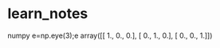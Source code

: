 # learn_notes
numpy
e=np.eye(3);e
array([[ 1.,  0.,  0.],
       [ 0.,  1.,  0.],
       [ 0.,  0.,  1.]])
